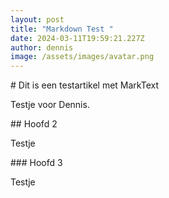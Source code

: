 ```yaml
---
layout: post
title: "Markdown Test "
date: 2024-03-11T19:59:21.227Z
author: dennis
image: /assets/images/avatar.png
---
```

# Dit is een testartikel met MarkText

Testje voor Dennis.

## Hoofd 2

Testje

### Hoofd 3

Testje
